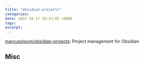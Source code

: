 ```yaml
---
title: "obsidian-projects"
categories: 
date: 2022-10-17 19:23:05 +0800
tags: 
excerpt: 
---
```




[marcusolsson/obsidian-projects](https://github.com/marcusolsson/obsidian-projects): Project management for Obsidian





## Misc



